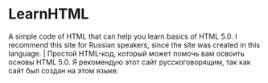 # LearnHTML
A simple code of HTML that can help you learn basics of HTML 5.0. I recommend this site for Russian speakers, since the site was created in this language. | Простой HTML-код, который может помочь вам освоить основы HTML 5.0. Я рекомендую этот сайт русскоговорящим, так как сайт был создан на этом языке.
